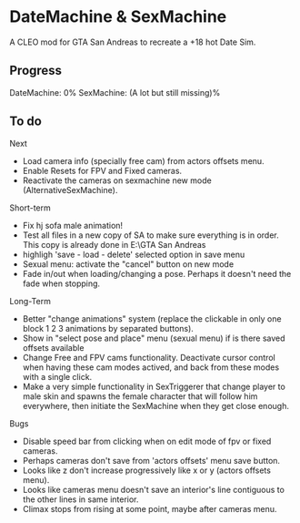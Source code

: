 # DateMachine & SexMachine

A CLEO mod for GTA San Andreas to recreate a +18 hot Date Sim.

## Progress

DateMachine: 0%
SexMachine: (A lot but still missing)%

## To do

Next
- Load camera info (specially free cam) from actors offsets menu.
- Enable Resets for FPV and Fixed cameras.
- Reactivate the cameras on sexmachine new mode (AlternativeSexMachine).

Short-term
- Fix hj sofa male animation!
- Test all files in a new copy of SA to make sure everything is in order. This copy is already done in E:\GTA San Andreas
- highligh 'save - load - delete' selected option in save menu
- Sexual menu: activate the "cancel" button on new mode
- Fade in/out when loading/changing a pose. Perhaps it doesn't need the fade when stopping.

Long-Term
- Better "change animations" system (replace the clickable in only one block 1 2 3 animations by separated buttons).
- Show in "select pose and place" menu (sexual menu) if is there saved offsets available
- Change Free and FPV cams functionality. Deactivate cursor control when having these cam modes actived, and back from these modes with a single click.
- Make a very simple functionality in SexTriggerer that change player to male skin and spawns the female character that will follow him everywhere, then initiate the SexMachine when they get close enough.

Bugs
- Disable speed bar from clicking when on edit mode of fpv or fixed cameras.
- Perhaps cameras don't save from 'actors offsets' menu save button.
- Looks like z don't increase progressively like x or y (actors offsets menu).
- Looks like cameras menu doesn't save an interior's line contiguous to the other lines in same interior.
- Climax stops from rising at some point, maybe after cameras menu.